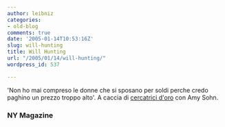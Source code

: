 ```yaml
---
author: leibniz
categories:
- old-blog
comments: true
date: '2005-01-14T10:53:16Z'
slug: will-hunting
title: Will Hunting
url: "/2005/01/14/will-hunting/"
wordpress_id: 537

---
```

'Non ho mai compreso le donne che si sposano per soldi perche credo paghino un prezzo troppo alto'. A caccia di [cercatrici d'oro](https://www.newyorkmetro.com/nymetro/nightlife/sex/columns/mating/10838/index.html) con Amy Sohn.




### NY Magazine
